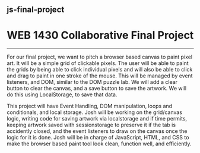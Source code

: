 ## js-final-project
# WEB 1430 Collaborative Final Project

---

For our final project, we want to pitch a browser based canvas to paint pixel art. It will be a simple grid of clickable pixels. The user will be able to paint the grids by being able to click individual pixels and will also be able to click and drag to paint in one stroke of the mouse. This will be managed by event listeners, and DOM, similar to the DOM puzzle lab. We will add a clear button to clear the canvas, and a save button to save the artwork. We will do this using LocalStorage, to save that data.

This project will have Event Handling, DOM manipulation, loops and conditionals, and local storage. Josh will be working on the grid/canvas logic, writing code for saving artwork via localstorage and if time permits, keeping artwork saved with sessionstorage to preserve it if the tab is accidently closed, and the event listeners to draw on the canvas once the logic for it is done. Josh will be in charge of JavaScript, HTML, and CSS to make the browser based paint tool look clean, function well, and efficiently.
